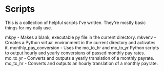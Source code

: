 # Scripts

This is a collection of helpful scripts I've written.  They're mostly basic things for my daily use.

mkpy - Makes a blank, executable py file in the current directory.
mkvenv - Creates a Python virtual environment in the current directory and activates it.
monthly_pay_conversion - Uses the mo_to_hr and mo_to_yr Python scripts to output hourly and yearly conversions of passed monthly pay rates.
mo_to_yr - Converts and outputs a yearly translation of a monthly payrate.
mo_to_hr - Converts and outputs an hourly translation of a monthly payrate.
